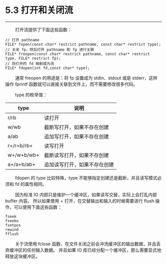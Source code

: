 # 5.3 打开和关闭流
***

&emsp;&emsp;
打开流提供了下面这些函数：

    // 打开 pathname
    FILE* fopen(const char* restrict pathname, const char* restrict type);
    // 关闭 fp，然后打开 pathname 和 fp 进行关联
    FILE* freopen(const char* restrict pathname, const char* restrict type, FILE* restrict fp);
    // 将打开的 fd 映射成为流
    FILE* fdopen(int fd,const char* type);

&emsp;&emsp;
通常 freopen 的用途是：将 fp 设置成为 stdin、stdout 或是 stderr，这样操作 fprintf 函数就可以直接关联到文件上，而不需要修改很多代码。

&emsp;&emsp;
type 的枚举值：

|type|说明|
| --- | --- |
|r/rb|读打开|
|w/wb|截断写打开，如果不存在创建|
|a/ab|追加写打开，如果不存在创建|
|r+/r+b/rb+|读写打开|
|w+/w+b/wb+|截断读写打开，如果不存创建|
|a+/a+b/ab+|追加读写打开，如果不存在创建|

&emsp;&emsp;
fdopen 的 type 比较特殊，type 不能够指定创建还是截断，并且读写模式必须和 fd 的属性相同。

&emsp;&emsp;
因为标准 IO 内部只是维护一个缓冲区，如果读写交替，实际上会打乱内部 buffer 内容。
所以如果使用 + 打开，在交替输出和输入的时候需要进行 flush 操作，可以使用下面这些函数：

    fseek
    fseeko
    fsetpos
    rewind
    fflush

&emsp;&emsp;
关于流使用 fclose 函数，在文件关闭之前会冲洗缓冲区的输出数据，并且丢弃缓冲区的任何输入数据。
并且如果 IO 库已经分配一个缓冲区，那么需要显式地释放这块缓冲区。